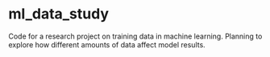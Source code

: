 # ml_data_study
Code for a research project on training data in machine learning. Planning to explore how different amounts of data affect model results.
